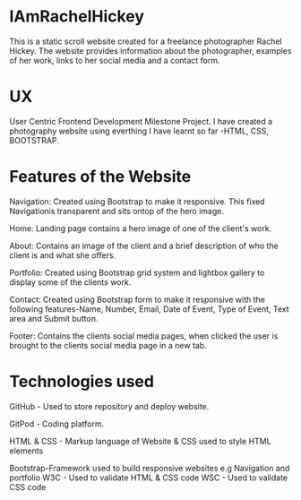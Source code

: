 # IAmRachelHickey

This is a static scroll website created for a freelance photographer Rachel Hickey.
The website provides information about the photographer, examples of her work, links to her social media and a contact form.


# UX 

User Centric Frontend Development Milestone Project.
I have created a photography website using everthing I have learnt so far -HTML, CSS, BOOTSTRAP.

# Features of the Website 
Navigation:
Created using Bootstrap to make it responsive. This fixed Navigationis transparent and sits ontop of the hero image.

Home:
Landing page contains a hero image of one of the client's work.

About:
Contains an image of the client and a brief description of who the client is and what she offers.

Portfolio:
Created using Bootstrap grid system and lightbox gallery to display some of the clients work.

Contact:
Created using Bootstrap form to make it responsive with the following features-Name, Number, Email, Date of Event, Type of Event, Text area and Submit button.

Footer:
Contains the clients social media pages, when clicked the user is brought to the clients social media page in a new tab.



# Technologies used

GitHub - Used to store repository and deploy website.

GitPod - Coding platform.

HTML & CSS - Markup language of Website & CSS used to style HTML elements

Bootstrap-Framework used to build responsive websites e.g  Navigation and portfolio 
W3C - Used to validate HTML & CSS code
WSC - Used to validate CSS code

